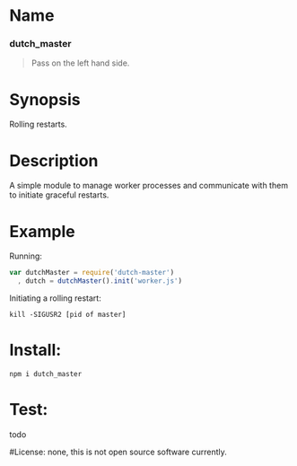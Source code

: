 # Name
### dutch_master

> Pass on the left hand side.

# Synopsis

Rolling restarts.

# Description

A simple module to manage worker processes and communicate with them to initiate graceful restarts.

# Example

Running: 
```javascript
var dutchMaster = require('dutch-master')
  , dutch = dutchMaster().init('worker.js')
```
Initiating a rolling restart:
```shell
kill -SIGUSR2 [pid of master]
```

# Install:
`npm i dutch_master`

# Test:
todo

#License:
none, this is not open source software currently.
